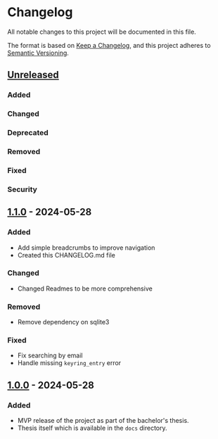 # Changelog

All notable changes to this project will be documented in this file.

The format is based on [Keep a Changelog](https://keepachangelog.com/en/1.1.0/),
and this project adheres to [Semantic Versioning](https://semver.org/spec/v2.0.0.html).

## [Unreleased]

### Added

### Changed

### Deprecated

### Removed

### Fixed

### Security

## [1.1.0] - 2024-05-28

### Added
- Add simple breadcrumbs to improve navigation
- Created this CHANGELOG.md file

### Changed
- Changed Readmes to be more comprehensive

### Removed
- Remove dependency on sqlite3

### Fixed
- Fix searching by email
- Handle missing `keyring_entry` error

## [1.0.0] - 2024-05-28

### Added
- MVP release of the project as part of the bachelor's thesis.
- Thesis itself which is available in the `docs` directory.


[unreleased]: https://github.com/Tarasa24/trustroute/compare/v1.1.0...HEAD
[1.1.0]: https://github.com/Tarasa24/trustroute/compare/v1.0.0...v1.1.0
[1.0.0]: https://github.com/Tarasa24/trustroute/releases/tag/v1.0.0
